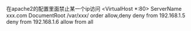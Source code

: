在apache2的配置里面禁止某一个ip访问
<VirtualHost *:80>
    ServerName xxx.com
    DocumentRoot /var/xxx/
<Location />
order allow,deny
deny from 192.168.1.5
deny from 192.168.1.6
allow from all
</Location>
